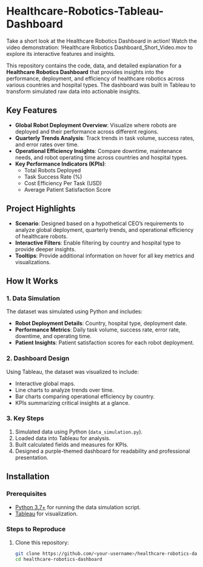 # Healthcare-Robotics-Tableau-Dashboard

Take a short look at the Healthcare Robotics Dashboard in action! Watch the video demonstration: !Healthcare Robotics Dashboard_Short_Video.mov to explore its interactive features and insights.

This repository contains the code, data, and detailed explanation for a **Healthcare Robotics Dashboard** that provides insights into the performance, deployment, and efficiency of healthcare robotics across various countries and hospital types. The dashboard was built in Tableau to transform simulated raw data into actionable insights.

## Key Features
- **Global Robot Deployment Overview**: Visualize where robots are deployed and their performance across different regions.
- **Quarterly Trends Analysis**: Track trends in task volume, success rates, and error rates over time.
- **Operational Efficiency Insights**: Compare downtime, maintenance needs, and robot operating time across countries and hospital types.
- **Key Performance Indicators (KPIs)**:
  - Total Robots Deployed
  - Task Success Rate (%)
  - Cost Efficiency Per Task (USD)
  - Average Patient Satisfaction Score

## Project Highlights
- **Scenario**: Designed based on a hypothetical CEO’s requirements to analyze global deployment, quarterly trends, and operational efficiency of healthcare robots.
- **Interactive Filters**: Enable filtering by country and hospital type to provide deeper insights.
- **Tooltips**: Provide additional information on hover for all key metrics and visualizations.

## How It Works
### 1. Data Simulation
The dataset was simulated using Python and includes:
- **Robot Deployment Details**: Country, hospital type, deployment date.
- **Performance Metrics**: Daily task volume, success rate, error rate, downtime, and operating time.
- **Patient Insights**: Patient satisfaction scores for each robot deployment.

### 2. Dashboard Design
Using Tableau, the dataset was visualized to include:
- Interactive global maps.
- Line charts to analyze trends over time.
- Bar charts comparing operational efficiency by country.
- KPIs summarizing critical insights at a glance.

### 3. Key Steps
1. Simulated data using Python (`data_simulation.py`).
2. Loaded data into Tableau for analysis.
3. Built calculated fields and measures for KPIs.
4. Designed a purple-themed dashboard for readability and professional presentation.

## Installation
### Prerequisites
- [Python 3.7+](https://www.python.org/downloads/) for running the data simulation script.
- [Tableau](https://www.tableau.com/) for visualization.

### Steps to Reproduce
1. Clone this repository:
   ```bash
   git clone https://github.com/<your-username>/healthcare-robotics-dashboard.git
   cd healthcare-robotics-dashboard
